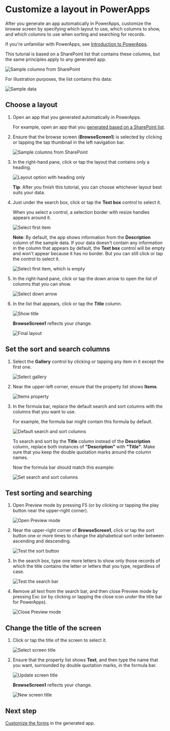 <properties
   pageTitle="Customize a layout in PowerApps | Microsoft PowerApps"
   description="Specify which controls to show, which fields to show in each control, and which columns to use for sorting and searching for records."
   services=""
   suite="powerapps"
   documentationCenter="na"
   authors="aftowen"
   manager="erikre"
   editor=""
   tags=""/>

<tags
   ms.service="powerapps"
   ms.devlang="na"
   ms.topic="article"
   ms.tgt_pltfrm="na"
   ms.workload="na"
   ms.date="09/03/2016"
   ms.author="anneta"/>

# Customize a layout in PowerApps #
After you generate an app automatically in PowerApps, customize the browse screen by specifying which layout to use, which columns to show, and which columns to use when sorting and searching for records.

If you're unfamiliar with PowerApps, see [Introduction to PowerApps](getting-started.md).

This tutorial is based on a SharePoint list that contains these columns, but the same principles apply to any generated app.

![Sample columns from SharePoint](./media/customize-layout-sharepoint/list-columns.png)

For illustration purposes, the list contains this data:

![Sample data](./media/customize-layout-sharepoint/sample-data.png)

## Choose a layout ##
1. Open an app that you generated automatically in PowerApps.

	For example, open an app that you [generated based on a SharePoint list](app-from-sharepoint.md).

1. Ensure that the browse screen (**BrowseScreen1**) is selected by clicking or tapping the tap thumbnail in the left navigation bar.

	![Sample columns from SharePoint](./media/customize-layout-sharepoint/browse-thumbnail.png)

1. In the right-hand pane, click or tap the layout that contains only a heading.

	![Layout option with heading only](./media/customize-layout-sharepoint/choose-layout.png)

	**Tip**: After you finish this tutorial, you can choose whichever layout best suits your data.

1. Just under the search box, click or tap the **Text box** control to select it.

	When you select a control, a selection border with resize handles appears around it.

	![Select first item](./media/customize-layout-sharepoint/select-heading.png)

	**Note**: By default, the app shows information from the **Description** column of the sample data. If your data doesn't contain any information in the column that appears by default, the **Text box** control will be empty and won't appear because it has no border. But you can still click or tap the control to select it.

	![Select first item, which is empty](./media/customize-layout-sharepoint/select-heading-empty.png)

1. In the right-hand pane, click or tap the down arrow to open the list of columns that you can show.

	![Select down arrow](./media/customize-layout-sharepoint/select-down-arrow.png)

1. In the list that appears, click or tap the **Title** column.

	![Show title](./media/customize-layout-sharepoint/select-title.png)

	**BrowseScreen1** reflects your change.

	![Final layout](./media/customize-layout-sharepoint/browse-final.png)

## Set the sort and search columns ##
1. Select the **Gallery** control by clicking or tapping any item in it except the first one.

	![Select gallery](./media/customize-layout-sharepoint/select-gallery.png)

1. Near the upper-left corner, ensure that the property list shows **Items**.

	![Items property](./media/customize-layout-sharepoint/items-property.png)

1. In the formula bar, replace the default search and sort columns with the columns that you want to use.

	For example, the formula bar might contain this formula by default.

	![Default search and sort columns](./media/customize-layout-sharepoint/default-search-column.png)

	To search and sort by the **Title** column instead of the **Description** column, replace both instances of **"Description"** with **"Title"**. Make sure that you keep the double quotation marks around the column names.

	Now the formula bar should match this example:

	![Set search and sort columns](./media/customize-layout-sharepoint/set-search-column.png)

## Test sorting and searching ##
1. Open Preview mode by pressing F5 (or by clicking or tapping the play button near the upper-right corner).

	![Open Preview mode](./media/customize-layout-sharepoint/open-preview.png)

1. Near the upper-right corner of **BrowseScreen1**, click or tap the sort button one or more times to change the alphabetical sort order between ascending and descending.

	![Test the sort button](./media/customize-layout-sharepoint/test-sort.png)

1. In the search box, type one more letters to show only those records of which the title contains the letter or letters that you type, regardless of case.

	![Test the search bar](./media/customize-layout-sharepoint/test-search.png)

1. Remove all text from the search bar, and then close Preview mode by pressing Esc (or by clicking or tapping the close icon *under* the title bar for PowerApps).

	![Close Preview mode](./media/customize-layout-sharepoint/close-preview.png)

## Change the title of the screen ##
1. Click or tap the title of the screen to select it.

	![Select screen title](./media/customize-layout-sharepoint/select-screen-title.png)

1. Ensure that the property list shows **Text**, and then type the name that you want, surrounded by double quotation marks, in the formula bar.

	![Update screen title](./media/customize-layout-sharepoint/update-screen-title.png)

	**BrowseScreen1** reflects your change.

	![New screen title](./media/customize-layout-sharepoint/new-screen-title.png)

## Next step ##
[Customize the forms](customize-forms-sharepoint.md) in the generated app.
